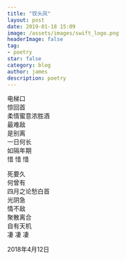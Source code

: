 ```yaml
---
title: "钗头凤"
layout: post
date: 2019-01-18 15:09
image: /assets/images/swift_logo.png
headerImage: false
tag:
- poetry
star: false
category: blog
author: james
description: poetry
---
```


电梯口  
惊回首  
柔情蜜意浓胜酒  
最难敌  
是别离  
一日何长  
如隔年期  
惜  惜  惜  
  
  死要久  
  何曾有  
  四月之论愁白首  
  光阴急  
  情不敌  
  聚散离合  
  自有天机  
  凄  凄  凄  
    
2018年4月12日
